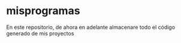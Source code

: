 # misprogramas
En este repositorio, de ahora en adelante almacenare todo el código generado de mis proyectos
